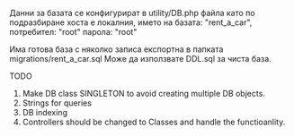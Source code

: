 Данни за базата се конфигурират в utility/DB.php файла като
по подразбиране хоста е локалния, името на базата: "rent_a_car",
потребител: "root" парола: "root"

Има готова база с няколко записа експортна в папката migrations/rent_a_car.sql
Може да използвате DDL.sql за чиста база.


TODO

1) Make DB class SINGLETON to avoid creating multiple DB objects.
2) Strings for queries
3) DB indexing
4) Controllers should be changed to Classes and handle the functioanlity.
